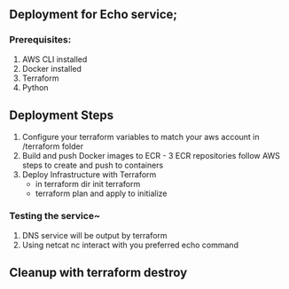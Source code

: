 ## Deployment for Echo service;

### Prerequisites:

1. AWS CLI installed
2. Docker installed
3. Terraform
4. Python

## Deployment Steps

1. Configure your terraform variables to match your aws account in /terraform folder
2. Build and push Docker images to ECR - 3 ECR repositories follow AWS steps to create and push to containers
3. Deploy Infrastructure with Terraform
	- in terraform dir init terraform
	- terraform plan and apply to initialize
### Testing the service~
1. DNS service will be output by terraform
2. Using netcat nc <my-service> interact with you preferred echo command

## Cleanup with terraform destroy